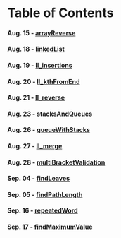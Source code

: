 # Table of Contents

#### Aug. 15 - [arrayReverse](arrayReverse)
#### Aug. 18 - [linkedList](linkedList)
#### Aug. 19 - [ll_insertions](linkedListInserts)
#### Aug. 20 - [ll_kthFromEnd](ll_kthFromEnd)
#### Aug. 21 - [ll_reverse](ll_reverse)
#### Aug. 23 - [stacksAndQueues](stacksAndQueues)
#### Aug. 26 - [queueWithStacks](queueWithStacks)
#### Aug. 27 - [ll_merge](ll_merge)
#### Aug. 28 - [multiBracketValidation](multiBracketValidation)
#### Sep. 04 - [findLeaves](findLeaves)
#### Sep. 05 - [findPathLength](findPathLength)
#### Sep. 16 - [repeatedWord](repeatedWord)
#### Sep. 17 - [findMaximumValue](findMaximumValue)
